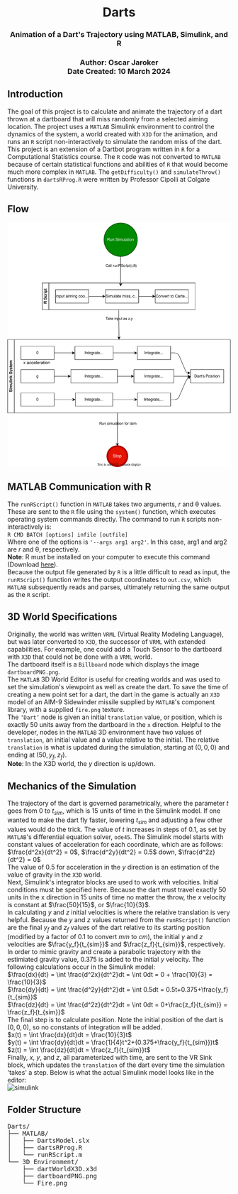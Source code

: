 <h1 align="center"> Darts </h1>
<h3 align="center"> Animation of a Dart's Trajectory using MATLAB, Simulink, and R </h3> 
<h3 align="center"> Author: Oscar Jaroker <br>Date Created: 10 March 2024</h3>  

<h2> Introduction </h2>

The goal of this project is to calculate and animate the trajectory of a dart thrown at a dartboard that will miss randomly from a selected aiming location. The project uses a $\texttt{MATLAB}$ Simulink environment to control the dynamics of the system, a world created with $\texttt{X3D}$ for the animation, and runs an $\texttt{R}$ script non-interactively to simulate the random miss of the dart. This project is an extension of a Dartbot program written in $\texttt{R}$ for a Computational Statistics course. The $\texttt{R}$ code was not converted to $\texttt{MATLAB}$ because of certain statistical functions and abilities of $\texttt{R}$ that would become much more complex in $\texttt{MATLAB}$. The $\texttt{getDifficulty()}$ and $\texttt{simulateThrow()}$ functions in $\texttt{dartsRProg.R}$ were written by Professor Cipolli at Colgate University.

<h2> Flow </h2>

![Project Flow Diagram](./img/projFlow.drawio.svg)

<h2> MATLAB Communication with R </h2>

The $\texttt{runRScript()}$ function in $\texttt{MATLAB}$ takes two arguments, $r$ and θ values. These are sent to the $\texttt{R}$ file using the $\texttt{system()}$ function, which executes operating system commands directly. The command to run $\texttt{R}$ scripts non-interactively is:\
    `R CMD BATCH [options] infile [outfile]`\
Where one of the options is `'--args arg1 arg2'`. In this case, arg1 and arg2 are $r$ and θ, respectively.\
**Note**: R must be installed on your computer to execute this command (Download [here](https://cran.r-project.org/mirrors.html)).\
Because the output file generated by $\texttt{R}$ is a little difficult to read as input, the $\texttt{runRScript()}$ function writes the output coordinates to $\texttt{out.csv}$, which $\texttt{MATLAB}$ subsequently reads and parses, ultimately returning the same output as the $\texttt{R}$ script.

<h2> 3D World Specifications </h2>

Originally, the world was written $\texttt{VRML}$ (Virtual Reality Modeling Language), but was later converted to $\texttt{X3D}$, the successor of $\texttt{VRML}$ with extended capabilities. For example, one could add a Touch Sensor to the dartboard with $\texttt{X3D}$ that could not be done with a $\texttt{VRML}$ world. \
The dartboard itself is a $\texttt{Billboard}$ node which displays the image $\texttt{dartboardPNG.png}$. \
The $\texttt{MATLAB}$ 3D World Editor is useful for creating worlds and was used to set the simulation's viewpoint as well as create the dart. To save the time of creating a new point set for a dart, the dart in the game is actually an $\texttt{X3D}$ model of an AIM-9 Sidewinder missile supplied by $\texttt{MATLAB}$'s component library, with a supplied $\texttt{fire.png}$ texture.\
The $\texttt{`Dart'}$ node is given an initial $\texttt{translation}$ value, or position, which is exactly $50$ units away from the dartboard in the $\texttt{x}$ direction. Helpful to the developer, nodes in the $\texttt{MATLAB}$ 3D environment have two values of $\texttt{translation}$, an initial value and a value relative to the initial. The relative $\texttt{translation}$ is what is updated during the simulation, starting at $(0,0,0)$ and ending at $(50,y_f,z_f)$.\
**Note**: In the X3D world, the $y$ direction is up/down.

<h2> Mechanics of the Simulation </h2>

The trajectory of the dart is governed parametrically, where the parameter $t$ goes from $0$ to $t_{sim}$, which is $15$ units of time in the Simulink model. If one wanted to make the dart fly faster, lowering $t_{sim}$ and adjusting a few other values would do the trick. The value of $t$ increases in steps of $0.1$, as set by $\texttt{MATLAB}$'s differential equation solver, $\texttt{ode45}$. The Simulink model starts with constant values of acceleration for each coordinate, which are as follows:\
$\frac{d^2x}{dt^2} = 0$, $\frac{d^2y}{dt^2} = 0.5$ down, $\frac{d^2z}{dt^2} = 0$\
The value of $0.5$ for acceleration in the $y$ direction is an estimation of the value of gravity in the $\texttt{X3D}$ world.\
Next, Simulink's integrator blocks are used to work with velocities. Initial conditions must be specified here. Because the dart must travel exactly $50$ units in the x direction in $15$ units of time no matter the throw, the $x$ velocity is constant at $\frac{50}{15}$, or $\frac{10}{3}$.\
In calculating $y$ and $z$ initial velocities is where the relative translation is very helpful. Because the $y$ and $z$ values returned from the $\texttt{runRScript()}$ function are the final $y_f$ and $z_f$ values of the dart relative to its starting position (modified by a factor of $0.1$ to convert $mm$ to $cm$), the initial $y$ and $z$ velocities are $\frac{y_f}{t_{sim}}$ and $\frac{z_f}{t_{sim}}$, respectively.\
In order to mimic gravity and create a parabolic trajectory with the estimiated gravity value, $0.375$ is added to the initial $y$ velocity. The following calculations occur in the Simulink model:\
$\frac{dx}{dt} = \int \frac{d^2x}{dt^2}dt = \int 0dt = 0 + \frac{10}{3} = \frac{10}{3}$\
$\frac{dy}{dt} = \int \frac{d^2y}{dt^2}dt = \int 0.5dt = 0.5t+0.375+\frac{y_f}{t_{sim}}$\
$\frac{dz}{dt} = \int \frac{d^2z}{dt^2}dt = \int 0dt = 0+\frac{z_f}{t_{sim}} = \frac{z_f}{t_{sim}}$\
The final step is to calculate position. Note the initial position of the dart is $(0,0,0)$, so no constants of integration will be added.\
$x(t) = \int \frac{dx}{dt}dt = \frac{10}{3}t$\
$y(t) = \int \frac{dy}{dt}dt = \frac{1}{4}t^2+(0.375+\frac{y_f}{t_{sim}})t$\
$z(t) = \int \frac{dz}{dt}dt = \frac{z_f}{t_{sim}}t$\
Finally, $x$, $y$, and $z$, all parameterized with time, are sent to the VR Sink block, which updates the $\texttt{translation}$ of the dart every time the simulation 'takes' a step. Below is what the actual Simulink model looks like in the editor:\
![simulink](https://github.com/ojaroker/Darts/assets/105570791/ba7398f7-021e-4138-9531-14135bc1b098)


<h2> Folder Structure </h2>

<pre>
Darts/
├── MATLAB/
│   ├── DartsModel.slx
│   ├── dartsRProg.R
│   └── runRScript.m
└── 3D Environment/
    ├── dartWorldX3D.x3d
    ├── dartboardPNG.png
    └── Fire.png
</pre>

